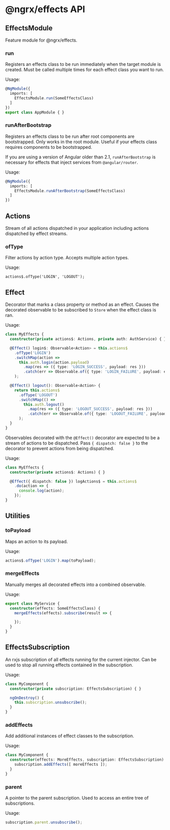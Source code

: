 # @ngrx/effects API



## EffectsModule

Feature module for @ngrx/effects.

### run

Registers an effects class to be run immediately when the target module is
created. Must be called multiple times for each effect class you want to run.

Usage:
```ts
@NgModule({
  imports: [
    EffectsModule.run(SomeEffectsClass)
  ]
})
export class AppModule { }
```

### runAfterBootstrap

Registers an effects class to be run after root components are bootstrapped.
Only works in the root module. Useful if your effects class requires components
to be bootstrapped.

If you are using a version of Angular older than 2.1, `runAfterBootstrap` is
necessary for effects that inject services from `@angular/router`.

Usage:
```ts
@NgModule({
  imports: [
    EffectsModule.runAfterBootstrap(SomeEffectsClass)
  ]
})
```


## Actions

Stream of all actions dispatched in your application including actions
dispatched by effect streams.

### ofType

Filter actions by action type. Accepts multiple action types.

Usage:
```
actions$.ofType('LOGIN', 'LOGOUT');
```


## Effect

Decorator that marks a class property or method as an effect. Causes the
decorated observable to be subscribed to `Store` when the effect class is
ran.

Usage:
```ts
class MyEffects {
  constructor(private actions$: Actions, private auth: AuthService) { }

  @Effect() login$: Observable<Action> = this.actions$
    .ofType('LOGIN')
    .switchMap(action =>
      this.auth.login(action.payload)
        .map(res => ({ type: 'LOGIN_SUCCESS', payload: res }))
        .catch(err => Observable.of({ type: 'LOGIN_FAILURE', payload: err }))
    );

  @Effect() logout(): Observable<Action> {
    return this.actions$
      .ofType('LOGOUT')
      .switchMap(() =>
        this.auth.logout()
          .map(res => ({ type: 'LOGOUT_SUCCESS', payload: res }))
          .catch(err => Observable.of({ type: 'LOGOUT_FAILURE', payload: err }))
      );
  }
}
```

Observables decorated with the `@Effect()` decorator are expected to be a stream
of actions to be dispatched. Pass `{ dispatch: false }` to the decorator to
prevent actions from being dispatched.

Usage:
```ts
class MyEffects {
  constructor(private actions$: Actions) { }

  @Effect({ dispatch: false }) logActions$ = this.actions$
    .do(action => {
      console.log(action);
    });
}
```

## Utilities

### toPayload
Maps an action to its payload.

Usage:
```ts
actions$.ofType('LOGIN').map(toPayload);
```

### mergeEffects
Manually merges all decorated effects into a combined observable.

Usage:
```ts
export class MyService {
  constructor(effects: SomeEffectsClass) {
    mergeEffects(effects).subscribe(result => {

    });
  }
}
```

## EffectsSubscription

An rxjs subscription of all effects running for the current injector. Can be
used to stop all running effects contained in the subscription.

Usage:
```ts
class MyComponent {
  constructor(private subscription: EffectsSubscription) { }

  ngOnDestroy() {
    this.subscription.unsubscribe();
  }
}
```

### addEffects
Add additional instances of effect classes to the subscription.

Usage:
```ts
class MyComponent {
  constructor(effects: MoreEffects, subscription: EffectsSubscription) {
    subscription.addEffects([ moreEffects ]);
  }
}
```

### parent
A pointer to the parent subscription. Used to access an entire tree of
subscriptions.

Usage:
```ts
subscription.parent.unsubscribe();
```
